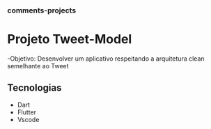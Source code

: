 ### comments-projects

# Projeto Tweet-Model

-Objetivo: Desenvolver um aplicativo respeitando a arquitetura clean semelhante ao Tweet

## Tecnologias

- Dart
- Flutter
- Vscode
